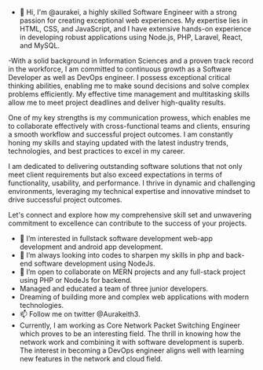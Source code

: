 - 👋 Hi, I'm @aurakei, a highly skilled Software Engineer with a strong passion for creating exceptional web experiences. My expertise lies in HTML, CSS, and JavaScript, and I have extensive hands-on experience in developing robust applications using Node.js, PHP, Laravel, React, and MySQL.

-With a solid background in Information Sciences and a proven track record in the workforce, I am committed to continuous growth as a Software Developer as well as DevOps engineer. I possess exceptional critical thinking abilities, enabling me to make sound decisions and solve complex problems efficiently. My effective time management and multitasking skills allow me to meet project deadlines and deliver high-quality results.

One of my key strengths is my communication prowess, which enables me to collaborate effectively with cross-functional teams and clients, ensuring a smooth workflow and successful project outcomes. I am constantly honing my skills and staying updated with the latest industry trends, technologies, and best practices to excel in my career.

I am dedicated to delivering outstanding software solutions that not only meet client requirements but also exceed expectations in terms of functionality, usability, and performance. I thrive in dynamic and challenging environments, leveraging my technical expertise and innovative mindset to drive successful project outcomes.

Let's connect and explore how my comprehensive skill set and unwavering commitment to excellence can contribute to the success of your projects.
- 👀 I’m interested in fullstack software development web-app development and android app development.
- 🌱 I’m always looking into codes to sharpen my skills in php and back-end software development using NodeJs.
- 💞️ I’m open to collaborate on MERN projects and any full-stack project using PHP or NodeJs for backend.
- Managed and educated a team of three junior developers.
- Dreaming of building more and complex web applications with modern technologies.
- 📫 Follow me on twitter @Aurakeith3.
- Currently, I am working as Core Network Packet Switching Engineer which proves to be an interesting field. The thrill in knowing how the network work and combining it with software development is superb. The interest in becoming a DevOps engineer aligns well with learning new features in the network and cloud field.

<!---
aurakei/aurakei is a ✨ special ✨ repository because its `README.md` (this file) appears on your GitHub profile.
You can click the Preview link to take a look at your changes.
--->
